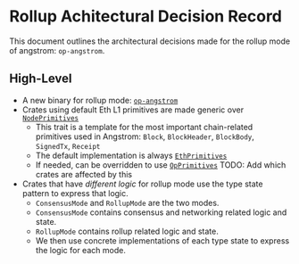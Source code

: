 # Rollup Achitectural Decision Record

This document outlines the architectural decisions made for the rollup mode of angstrom: `op-angstrom`.

## High-Level
- A new binary for rollup mode: [`op-angstrom`](../bin/op-angstrom)
- Crates using default Eth L1 primitives are made generic over [`NodePrimitives`](https://reth.rs/docs/reth_primitives_traits/node/trait.NodePrimitives.html)
    - This trait is a template for the most important chain-related primitives used in Angstrom: `Block`, `BlockHeader`, `BlockBody`, `SignedTx`, `Receipt`
    - The default implementation is always [`EthPrimitives`](https://reth.rs/docs/reth/primitives/struct.EthPrimitives.html)
    - If needed, can be overridden to use [`OpPrimitives`](https://reth.rs/docs/op_reth/primitives/struct.OpPrimitives.html)
    TODO: Add which crates are affected by this
- Crates that have _different logic_ for rollup mode use the type state pattern to express that logic.
    - `ConsensusMode` and `RollupMode` are the two modes.
    - `ConsensusMode` contains consensus and networking related logic and state.
    - `RollupMode` contains rollup related logic and state.
    - We then use concrete implementations of each type state to express the logic for each mode.
